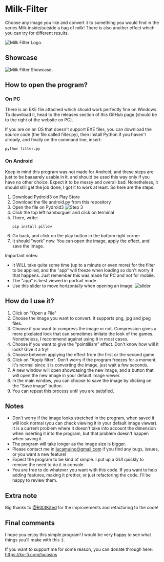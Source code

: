 # Milk-Filter
Choose any image you like and convert it to something you would find in the series Milk inside/outside a bag of milk! There is also another effect which you can try for different results.

![Milk Filter Logo.](https://github.com/LucaSinUnaS/Milk-Filter/blob/main/icon.ico)

## Showcase

![Milk Filter Showcase.](https://github.com/LucaSinUnaS/Milk-Filter/blob/main/Showcase.gif)

## How to open the program?
### On PC
There is an EXE file attached which should work perfectly fine on Windows. To download it, head to the releases section of this GitHub page (should be to the right of the website on PC).

If you are on an OS that doesn't support EXE files, you can download the source code (the file called filter.py), then install Python if you haven't already, and finally on the command line, insert:
```
python filter.py
```
### On Android
Keep in mind this program was not made for Android, and these steps are just to be baaaarely usable in it, and should be used this way only if you have no other choice. Expect it to be messy and overall bad. Nonetheless, it should still get the job done, I got it to work at least. So here are the steps:

1. Download Pydroid3 on Play Store
2. Download the file android.py from this repository
3. Open the file on Pydroid3
   ![Step 3](https://i.imgur.com/p9DqXof.jpeg)
4. Click the top left hamburguer and click on terminal
5. There, write:
   ```
   pip install pillow
   ```
6. Go back, and click on the play button in the bottom right corner
7. It should "work" now. You can open the image, apply the effect, and save the image.

Important notes: 
- It WILL take quite some time (up to a minute or even more) for the filter to be applied, and the "app" will freeze when loading so don't worry if that happens. Just remember this was made for PC and not for mobile.
- The "app" is best viewed in portrait mode.
- Use this slider to move horizontally when opening an image:
  ![slider](https://i.imgur.com/V9JhjjV.jpeg)

## How do I use it?

1. Click on "Open a File"
2. Choose the image you want to convert. It supports png, jpg and jpeg files.
3. Choose if you want to compress the image or not. Compression gives a more pixelated look that can sometimes imitate the look of the games. Nonetheless, I recommend against using it in most cases.
4. Choose if you want to give the "pointillism" effect. Don't know how will it look? Give it a try!
5. Choose between applying the effect from the first or the second game.
7. Click on "Apply filter". Don't worry if the program freezes for a moment, it's normal since it is converting the image, just wait a few seconds.
8. A new window will open showcasing the new image, and a button that will open the new image in your default image viewer.
9. In the main window, you can choose to save the image by clicking on the "Save image" button.
10. You can repeat this process until you are satisfied.

## Notes

- Don't worry if the image looks stretched in the program, when saved it will look normal (you can check viewing it in your default image viewer). It is a current problem where it doesn't take into account the dimension when inserting it into the program, but that problem doesn't happen when saving it.
- The program will take longer as the image size is bigger.
- Please contact me in lucamuino@gmail.com if you find any bugs, issues, or you want a new feature!
- Expect the program to be kind of simple. I put up a GUI quickly to remove the need to do it in console.
- You are free to do whatever you want with this code. If you want to help adding features, making it prettier, or just refactoring the code, I'll be happy to review them.

## Extra note
Big thanks to [@R00tKited](https://github.com/R00tKited) for the improvements and refactoring to the code!

## Final comments

I hope you enjoy this simple program! I would be very happy to see what things you'll make with this :). 

If you want to support me for some reason, you can donate through here: https://ko-fi.com/lucasins
